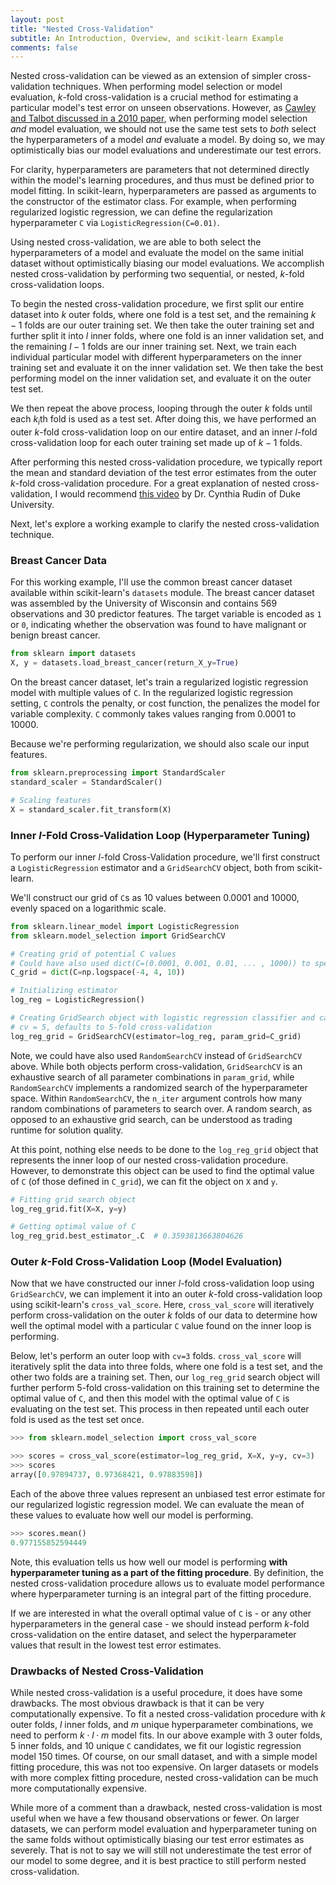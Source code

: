 ```yaml
---
layout: post
title: "Nested Cross-Validation"
subtitle: An Introduction, Overview, and scikit-learn Example
comments: false
---
```


Nested cross-validation can be viewed as an extension of simpler cross-validation techniques.  When performing model selection or model evaluation, $k$-fold cross-validation is a crucial method for estimating a particular model's test error on unseen observations.  However, as [Cawley and Talbot discussed in a 2010 paper](https://jmlr.org/papers/volume11/cawley10a/cawley10a.pdf), when performing model selection *and* model evaluation, we should not use the same test sets to *both* select the hyperparameters of a model *and* evaluate a model.  By doing so, we may optimistically bias our model evaluations and underestimate our test errors.

For clarity, hyperparameters are parameters that not determined directly within the model's learning procedures, and thus must be defined prior to model fitting.  In scikit-learn, hyperparameters are passed as arguments to the constructor of the estimator class.  For example, when performing regularized logistic regression, we can define the regularization hyperparameter `C` via `LogisticRegression(C=0.01)`.

Using nested cross-validation, we are able to both select the hyperparameters of a model and evaluate the model on the same initial dataset without optimistically biasing our model evaluations.  We accomplish nested cross-validation by performing two sequential, or nested, $k$-fold cross-validation loops.

To begin the nested cross-validation procedure, we first split our entire dataset into $k$ outer folds, where one fold is a test set, and the remaining $k-1$ folds are our outer training set.  We then take the outer training set and further split it into $l$ inner folds, where one fold is an inner validation set, and the remaining $l-1$ folds are our inner training set.  Next, we train each individual particular model with different hyperparameters on the inner training set and evaluate it on the inner validation set.  We then take the best performing model on the inner validation set, and evaluate it on the outer test set.

We then repeat the above process, looping through the outer $k$ folds until each $k_i$th fold is used as a test set.  After doing this, we have performed an outer $k$-fold cross-validation loop on our entire dataset, and an inner $l$-fold cross-validation loop for each outer training set made up of $k-1$ folds.

After performing this nested cross-validation procedure, we typically report the mean and standard deviation of the test error estimates from the outer $k$-fold cross-validation procedure.  For a great explanation of nested cross-validation, I would recommend [this video](https://www.youtube.com/watch?v=az60jS7MQhU) by Dr. Cynthia Rudin of Duke University.

Next, let's explore a working example to clarify the nested cross-validation technique.

### Breast Cancer Data

For this working example, I'll use the common breast cancer dataset available within scikit-learn's `datasets` module.  The breast cancer dataset was assembled by the University of Wisconsin and contains 569 observations and 30 predictor features.  The target variable is encoded as `1` or `0`, indicating whether the observation was found to have malignant or benign breast cancer.

```python
from sklearn import datasets
X, y = datasets.load_breast_cancer(return_X_y=True)
```

On the breast cancer dataset, let's train a regularized logistic regression model with multiple values of `C`.  In the regularized logistic regression setting, `C` controls the penalty, or cost function, the penalizes the model for variable complexity.  `C` commonly takes values ranging from 0.0001 to 10000.

Because we're performing regularization, we should also scale our input features.
```python
from sklearn.preprocessing import StandardScaler
standard_scaler = StandardScaler()

# Scaling features
X = standard_scaler.fit_transform(X)
```

### Inner $l$-Fold Cross-Validation Loop (Hyperparameter Tuning)

To perform our inner $l$-fold Cross-Validation procedure, we'll first construct a `LogisticRegression` estimator and a `GridSearchCV` object, both from scikit-learn.

We'll construct our grid of `C`s as 10 values between 0.0001 and 10000, evenly spaced on a logarithmic scale.

```python
from sklearn.linear_model import LogisticRegression
from sklearn.model_selection import GridSearchCV

# Creating grid of potential C values
# Could have also used dict(C=(0.0001, 0.001, 0.01, ... , 1000)) to specify by hand
C_grid = dict(C=np.logspace(-4, 4, 10))

# Initializing estimator
log_reg = LogisticRegression()

# Creating GridSearch object with logistic regression classifier and candidate C values
# cv = 5, defaults to 5-fold cross-validation
log_reg_grid = GridSearchCV(estimator=log_reg, param_grid=C_grid)
```

Note, we could have also used `RandomSearchCV` instead of `GridSearchCV` above.  While both objects perform cross-validation, `GridSearchCV` is an exhaustive search of all parameter combinations in `param_grid`, while `RandomSearchCV` implements a randomized search of the hyperparameter space.  Within `RandomSearchCV`, the `n_iter` argument controls how many random combinations of parameters to search over.  A random search, as opposed to an exhaustive grid search, can be understood as trading runtime for solution quality.

At this point, nothing else needs to be done to the `log_reg_grid` object that represents the inner loop of our nested cross-validation procedure.  However, to demonstrate this object can be used to find the optimal value of `C` (of those defined in `C_grid`), we can fit the object on `X` and `y`.

```python
# Fitting grid search object
log_reg_grid.fit(X=X, y=y)

# Getting optimal value of C
log_reg_grid.best_estimator_.C  # 0.3593813663804626
```

### Outer $k$-Fold Cross-Validation Loop (Model Evaluation)

Now that we have constructed our inner $l$-fold cross-validation loop using `GridSearchCV`, we can implement it into an outer $k$-fold cross-validation loop using scikit-learn's `cross_val_score`.  Here, `cross_val_score` will iteratively perform cross-validation on the outer $k$ folds of our data to determine how well the optimal model with a particular `C` value found on the inner loop is performing.

Below, let's perform an outer loop with `cv=3` folds.  `cross_val_score` will iteratively split the data into three folds, where one fold is a test set, and the other two folds are a training set.  Then, our `log_reg_grid` search object will further perform 5-fold cross-validation on this training set to determine the optimal value of `C`, and then this model with the optimal value of `C` is evaluating on the test set.  This process in then repeated until each outer fold is used as the test set once.

```python
>>> from sklearn.model_selection import cross_val_score

>>> scores = cross_val_score(estimator=log_reg_grid, X=X, y=y, cv=3)
>>> scores
array([0.97894737, 0.97368421, 0.97883598])
```

Each of the above three values represent an unbiased test error estimate for our regularized logistic regression model.  We can evaluate the mean of these values to evaluate how well our model is performing.

```python
>>> scores.mean()
0.977155852594449
```

Note, this evaluation tells us how well our model is performing **with hyperparameter tuning as a part of the fitting procedure**.  By definition, the nested cross-validation procedure allows us to evaluate model performance where hyperparameter turning is an integral part of the fitting procedure.

If we are interested in what the overall optimal value of `C` is - or any other hyperparameters in the general case - we should instead perform $k$-fold cross-validation on the entire dataset, and select the hyperparameter values that result in the lowest test error estimates.

### Drawbacks of Nested Cross-Validation

While nested cross-validation is a useful procedure, it does have some drawbacks.  The most obvious drawback is that it can be very computationally expensive.  To fit a nested cross-validation procedure with $k$ outer folds, $l$ inner folds, and $m$ unique hyperparameter combinations, we need to perform $k \cdot l \cdot m$ model fits.  In our above example with 3 outer folds, 5 inner folds, and 10 unique `C` candidates, we fit our logistic regression model 150 times.  Of course, on our small dataset, and with a simple model fitting procedure, this was not too expensive.  On larger datasets or models with more complex fitting procedure, nested cross-validation can be much more computationally expensive.

While more of a comment than a drawback, nested cross-validation is most useful when we have a few thousand observations or fewer.  On larger datasets, we can perform model evaluation and hyperparameter tuning on the same folds without optimistically biasing our test error estimates as severely.  That is not to say we will still not underestimate the test error of our model to some degree, and it is best practice to still perform nested cross-validation.  
